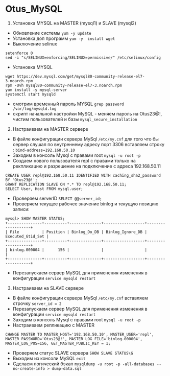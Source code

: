 # Otus_MySQL
1. Установка MYSQL на MASTER (mysql1) и SLAVE (mysql2)
- Обновление системы ```yum -y update```
- Установка доп программ ```yum -y  install wget```
- Выключение selinux
```  
setenforce 0
sed -i "s/SELINUX=enforcing/SELINUX=permissive/" /etc/selinux/config
```
- Установка MYSQL
```
wget https://dev.mysql.com/get/mysql80-community-release-el7-3.noarch.rpm
rpm -Uvh mysql80-community-release-el7-3.noarch.rpm
yum install -y mysql-server
systemctl start mysqld
```
- смотрим временный пароль MYSQL
``` grep password /var/log/mysqld.log ```
- скрипт начальной настройки MySQL - меняем пароль на Otus23@!, чистим пользователей и базы ```mysql_secure_installation ```
2. Настраиваем на MASTER сервере
- В файле конфигурации сервера MySql ```/etc/my.cnf``` для того что бы сервер слушал по внутреннему адресу порт 3306 вставляем строку :
 ```bind-address=192.168.50.10```
- Заходим в консоль Mysql c правами root  ```mysql -u root -p```
- Создаем нового пользователя repl с правами только на рекпликацию и разрешение на подключение с адреса 192.168.50.11
```
CREATE USER repl@192.168.50.11 IDENTIFIED WITH caching_sha2_password BY 'Otus23@!';
GRANT REPLICATION SLAVE ON *.* TO repl@192.168.50.11;
SELECT User, Host FROM mysql.user;
```
- Проверяем serverID ```SELECT @@server_id;```
- Проверяем текущее рабочее значение binlog и текущую позицию записи:
```
mysql> SHOW MASTER STATUS;
+---------------+----------+--------------+------------------+-------------------+
| File          | Position | Binlog_Do_DB | Binlog_Ignore_DB | Executed_Gtid_Set |
+---------------+----------+--------------+------------------+-------------------+
| binlog.000004 |      156 |              |                  |                   |
+---------------+----------+--------------+------------------+-------------------+
```
- Перезапускаем сервер MySQL для применения изменения в конфигурации ```service mysqld restart```
3. Настраиваем на SLAVE сервере
- В файле конфигурации сервера MySql ```/etc/my.cnf``` вставляем строчку ```server_id = 2```
- Перезапускаем сервер MySQL для применения изменения в конфигурации ```service mysqld restart```
- Заходим в консоль Mysql c правами root  ```mysql -u root -p```
- Настраиваем репликацию с MASTER
```
CHANGE MASTER TO MASTER_HOST='192.168.50.10', MASTER_USER='repl', MASTER_PASSWORD='Otus23@!', MASTER_LOG_FILE='binlog.000004', MASTER_LOG_POS=156, GET_MASTER_PUBLIC_KEY = 1;
```
- Проверяем статус SLAVE сервера ```SHOW SLAVE STATUS\G```
- Выходим из консоли MySQL ```exit```
- Сделаем логический бэкап ```mysqldump -u root -p -all-databases --no-create-info > dump-data.sql```

